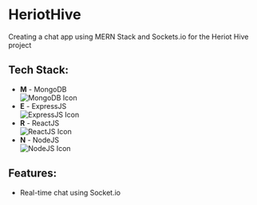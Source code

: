 # HeriotHive
Creating a chat app using MERN Stack and Sockets.io for the Heriot Hive project

## Tech Stack:

- **M** - MongoDB <br>![MongoDB Icon](https://img.icons8.com/color/48/000000/mongodb.png)
- **E** - ExpressJS <br>![ExpressJS Icon](https://img.icons8.com/color/48/000000/express-js.png)
- **R** - ReactJS <br>![ReactJS Icon](https://img.icons8.com/color/48/000000/react-native.png)
- **N** - NodeJS <br>![NodeJS Icon](https://img.icons8.com/color/48/000000/nodejs.png)

## Features:

- Real-time chat using Socket.io